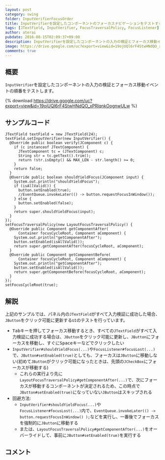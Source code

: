 ```yaml
---
layout: post
category: swing
folder: InputVerifierFocusOrder
title: InputVerifierを設定したコンポーネントのフォーカスナビゲーションをテストする
tags: [JTextField, InputVerifier, FocusTraversalPolicy, FocusListener]
author: aterai
pubdate: 2016-08-15T02:09:37+09:00
description: InputVerifierを設定したコンポーネントの入力の検証とフォーカス移動イベントの順番をテストします。
image: https://drive.google.com/uc?export=view&id=19ojUQl6rF4StwHNdQO_xPRlqnkOognwULw
comments: true
---
```

## 概要
`InputVerifier`を設定したコンポーネントの入力の検証とフォーカス移動イベントの順番をテストします。

{% download https://drive.google.com/uc?export=view&id=19ojUQl6rF4StwHNdQO_xPRlqnkOognwULw %}

## サンプルコード
<pre class="prettyprint"><code>JTextField textField = new JTextField(24);
textField.setInputVerifier(new InputVerifier() {
  @Override public boolean verify(JComponent c) {
    if (c instanceof JTextComponent) {
      JTextComponent tc = (JTextComponent) c;
      String str = tc.getText().trim();
      return !str.isEmpty() &amp;&amp; MAX_LEN - str.length() &gt;= 0;
    }
    return false;
  }
  @Override public boolean shouldYieldFocus(JComponent input) {
    System.out.println("shouldYieldFocus");
    if (isAllValid()) {
      button.setEnabled(true);
      //EventQueue.invokeLater(() -&gt; button.requestFocusInWindow());
    } else {
      button.setEnabled(false);
    }
    return super.shouldYieldFocus(input);
  }
});
setFocusTraversalPolicy(new LayoutFocusTraversalPolicy() {
  @Override public Component getComponentAfter(
      Container focusCycleRoot, Component aComponent) {
    System.out.println("getComponentAfter");
    button.setEnabled(isAllValid());
    return super.getComponentAfter(focusCycleRoot, aComponent);
  }
  @Override public Component getComponentBefore(
      Container focusCycleRoot, Component aComponent) {
    System.out.println("getComponentAfter");
    button.setEnabled(isAllValid());
    return super.getComponentBefore(focusCycleRoot, aComponent);
  }
});
setFocusCycleRoot(true);
</code></pre>

## 解説
上記のサンプルでは、パネル内の`JTextField`がすべて入力検証に成功した場合、`JButton`をクリック可能に更新する`UI`のテストを行っています。

- <kbd>Tab</kbd>キーを押してフォーカス移動するとき、すべての`JTextField`がすべて入力検証に成功する場合は、`JButton`をクリック可能に更新し、`JButton`にフォーカスを移動し、すぐに<kbd>Space</kbd>キーなどでクリックしたい
- `InputVerifier#shouldYieldFocus(...)`や`FocusListener#focusLost(...)`で、`JButton#setEnabled(true)`としても、フォーカスは`JButton`に移動しない(初めて`JButton`がクリック可能になったときは、先頭の`JCheckBox`にフォーカスが移動する)
    - これらの実行より先に`LayoutFocusTraversalPolicy#getComponentAfter(...)`で、次にフォーカスが移動するコンポーネントが決定されるため、この時点で`JButton#setEnabled(true)`になっていない`JButton`はスキップされる
- 回避方法:
    - `InputVerifier#shouldYieldFocus(...)`や`FocusListener#focusLost(...)`内で、`EventQueue.invokeLater(() -> button.requestFocusInWindow() );`などを実行し、一番後でフォーカスを強制的に`JButton`に移動する
    - または、`LayoutFocusTraversalPolicy#getComponentAfter(...)`をオーバーライドして、事前に`JButton#setEnabled(true)`を実行する

<!-- dummy comment line for breaking list -->

## コメント

